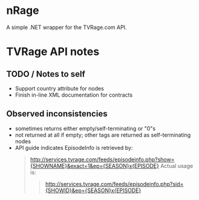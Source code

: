 nRage
===========

A simple .NET wrapper for the TVRage.com API.

TVRage API notes
================
TODO / Notes to self
--------------------
* Support country attribute for <network> nodes
* Finish in-line XML documentation for contracts

Observed inconsistencies
------------------------
* <ended> sometimes returns either empty/self-terminating or "0"s
* <AKAs> not returned at all if empty; other tags are returned as self-terminating nodes
* API guide indicates EpisodeInfo is retrieved by:
	> http://services.tvrage.com/feeds/episodeinfo.php?show={SHOWNAME}&exact=1&ep={SEASON}x{EPISODE}
  Actual usage is:
    > > http://services.tvrage.com/feeds/episodeinfo.php?sid={SHOWID}&ep={SEASON}x{EPISODE}